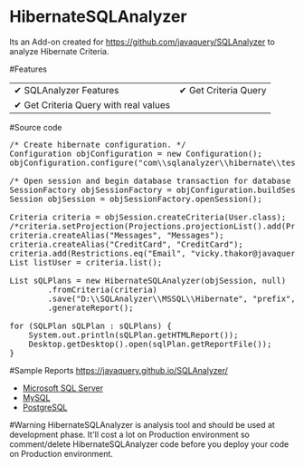 # HibernateSQLAnalyzer
Its an Add-on created for <a href="https://github.com/javaquery/SQLAnalyzer" target="_blank">https://github.com/javaquery/SQLAnalyzer</a> to analyze Hibernate Criteria.

#Features
<table>
  <tr>
    <td>✔ SQLAnalyzer Features</td>
    <td>✔ Get Criteria Query</td>
  </tr>
  <tr>
    <td>✔ Get Criteria Query with real values</td>
  </tr>
</table>

#Source code
<pre>
/* Create hibernate configuration. */
Configuration objConfiguration = new Configuration();
objConfiguration.configure("com\\sqlanalyzer\\hibernate\\test\\hibernate.cfg.xml");

/* Open session and begin database transaction for database operation. */
SessionFactory objSessionFactory = objConfiguration.buildSessionFactory();
Session objSession = objSessionFactory.openSession();

Criteria criteria = objSession.createCriteria(User.class);
/*criteria.setProjection(Projections.projectionList().add(Projections.groupProperty("id")));*/
criteria.createAlias("Messages", "Messages");
criteria.createAlias("CreditCard", "CreditCard");
criteria.add(Restrictions.eq("Email", "vicky.thakor@javaquery.com"));
List<User> listUser = criteria.list();

List<SQLPlan> sQLPlans = new HibernateSQLAnalyzer(objSession, null)
		.fromCriteria(criteria)
		.save("D:\\SQLAnalyzer\\MSSQL\\Hibernate", "prefix", "suffix")
		.generateReport();

for (SQLPlan sQLPlan : sQLPlans) {
	System.out.println(sQLPlan.getHTMLReport());
	Desktop.getDesktop().open(sqlPlan.getReportFile());
}
</pre>

#Sample Reports
<a href="https://javaquery.github.io/SQLAnalyzer/">https://javaquery.github.io/SQLAnalyzer/</a>
- <a href="http://javaquery.github.io/SQLAnalyzer/mssql">Microsoft SQL Server</a> 
- <a href="http://javaquery.github.io/SQLAnalyzer/mysql">MySQL</a>
- <a href="http://javaquery.github.io/SQLAnalyzer/postgresql">PostgreSQL</a>

#Warning
HibernateSQLAnalyzer is analysis tool and should be used at development phase. It'll cost a lot on Production environment so comment/delete HibernateSQLAnalyzer code before you deploy your code on Production environment. 
